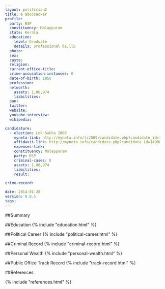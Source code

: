 ```yaml
---
layout: politician2
title: e aboobacker
profile: 
  party: BSP
  constituency: Malappuram
  state: Kerala
  education: 
    level: Graduate
    details: professional ba,llb
  photo: 
  sex: 
  caste: 
  religion: 
  current-office-title: 
  crime-accusation-instances: 0
  date-of-birth: 1958
  profession: 
  networth: 
    assets: 1,86,974
    liabilities: 
  pan: 
  twitter: 
  website: 
  youtube-interview: 
  wikipedia: 

candidature: 
  - election: Lok Sabha 2009
    myneta-link: http://myneta.info/ls2009/candidate.php?candidate_id=1499
    affidavit-link: http://myneta.info/candidate.php?candidate_id=1499&scan=original
    expenses-link: 
    constituency: Malappuram 
    party: BSP
    criminal-cases: 0
    assets: 1,86,974
    liabilities: 
    result:  

crime-record: 

date: 2014-01-28
version: 0.0.5
tags: 
---
```

##Summary


##Education
{% include "education.html" %}


##Political Career
{% include "political-career.html" %}


##Criminal Record
{% include "criminal-record.html" %}


##Personal Wealth
{% include "personal-wealth.html" %}


##Public Office Track Record
{% include "track-record.html" %}


##References


{% include "references.html" %}